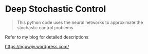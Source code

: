 # Deep Stochastic Control
> This python code uses the neural networks to approximate the stochastic control problems.

Refer to my blog for detailed descriptions:

https://nguwijy.wordpress.com/